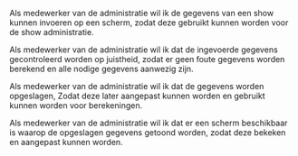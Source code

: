 Als medewerker van de administratie wil ik de gegevens van een show kunnen invoeren op een scherm, zodat deze gebruikt kunnen worden voor de show administratie.


Als medewerker van de administratie wil ik dat de ingevoerde gegevens gecontroleerd worden op juistheid, zodat er geen foute gegevens worden berekend en alle nodige gegevens aanwezig zijn.

Als medewerker van de administratie wil ik dat de gegevens worden opgeslagen, Zodat deze later aangepast kunnen worden en gebruikt kunnen worden voor berekeningen.


Als medewerker van de administratie wil ik dat er een scherm beschikbaar is waarop de opgeslagen gegevens getoond worden, zodat deze bekeken en aangepast kunnen worden.

